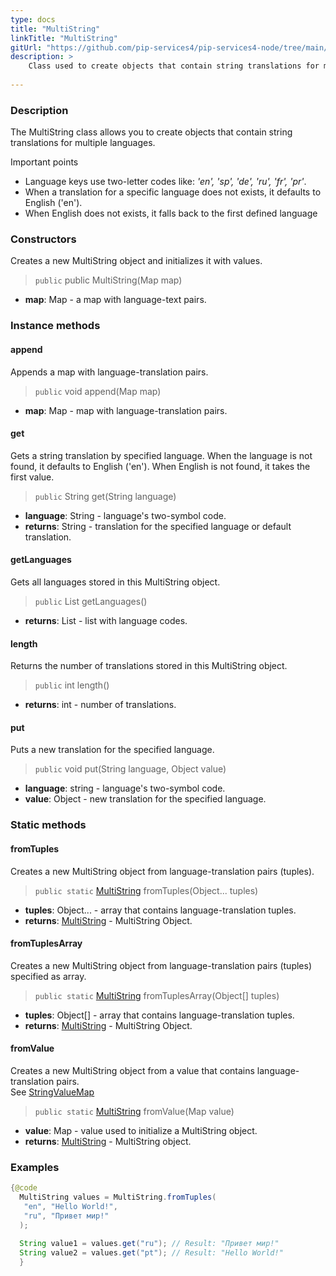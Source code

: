 ```yaml
---
type: docs
title: "MultiString"
linkTitle: "MultiString"
gitUrl: "https://github.com/pip-services4/pip-services4-node/tree/main/pip-services4-data-node"
description: > 
    Class used to create objects that contain string translations for multiple languages.
    
---
```


### Description

The MultiString class allows you to create objects that contain string translations for multiple languages.

Important points

- Language keys use two-letter codes like: *'en', 'sp', 'de', 'ru', 'fr', 'pr'*.
- When a translation for a specific language does not exists, it defaults to English ('en').
- When English does not exists, it falls back to the first defined language


### Constructors
Creates a new MultiString object and initializes it with values.

> `public` public MultiString(Map<?, ?> map)

- **map**: Map<?, ?> - a map with language-text pairs.


### Instance methods

#### append
Appends a map with language-translation pairs.

> `public` void append(Map<?, ?> map)

- **map**: Map<?, ?> - map with language-translation pairs.


#### get
Gets a string translation by specified language.
When the language is not found, it defaults to English ('en').
When English is not found, it takes the first value.

> `public` String get(String language) 

- **language**: String - language's two-symbol code.
- **returns**: String - translation for the specified language or default translation.


#### getLanguages
Gets all languages stored in this MultiString object.

> `public` List<String> getLanguages()

- **returns**: List<String> - list with language codes. 


#### length
Returns the number of translations stored in this MultiString object.

> `public` int length()

- **returns**: int - number of translations.


#### put
Puts a new translation for the specified language.

> `public` void put(String language, Object value)

- **language**: string - language's two-symbol code.
- **value**: Object - new translation for the specified language.



### Static methods

#### fromTuples
Creates a new MultiString object from language-translation pairs (tuples).

> `public static` [MultiString](../multi_string) fromTuples(Object... tuples)

- **tuples**: Object... - array that contains language-translation tuples.
- **returns**: [MultiString](../multi_string) - MultiString Object.


#### fromTuplesArray
Creates a new MultiString object from language-translation pairs (tuples) specified as array.

> `public static` [MultiString](../multi_string) fromTuplesArray(Object[] tuples)

- **tuples**: Object[] - array that contains language-translation tuples.
- **returns**: [MultiString](../multi_string) - MultiString Object.


#### fromValue
Creates a new MultiString object from a value that contains language-translation pairs.  
See [StringValueMap](../string_value_map)

> `public static` [MultiString](../multi_string) fromValue(Map<?, ?> value)

- **value**: Map<?, ?> - value used to initialize a MultiString object.
- **returns**: [MultiString](../multi_string) - MultiString object.

### Examples

```java
{@code
  MultiString values = MultiString.fromTuples(
   "en", "Hello World!",
   "ru", "Привет мир!"
  );
 
  String value1 = values.get("ru"); // Result: "Привет мир!"
  String value2 = values.get("pt"); // Result: "Hello World!"
  }

```

